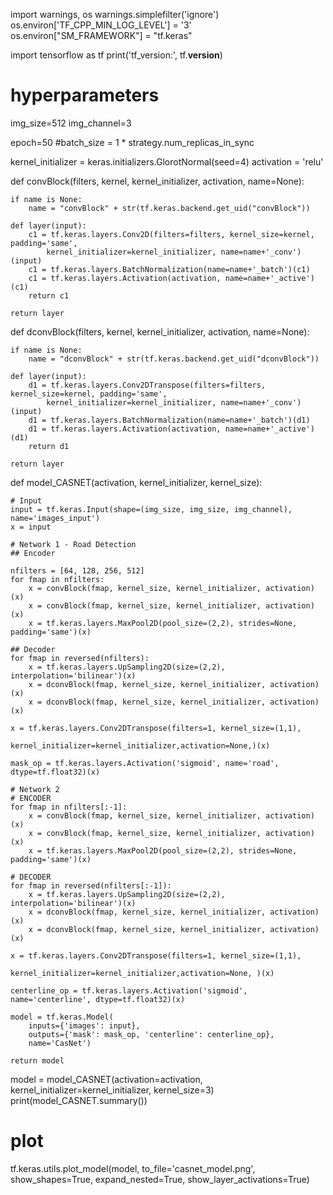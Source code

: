 import warnings, os
warnings.simplefilter('ignore')
os.environ['TF_CPP_MIN_LOG_LEVEL'] = '3'
os.environ["SM_FRAMEWORK"] = "tf.keras"

import tensorflow as tf
print('tf_version:', tf.__version__)

# hyperparameters

img_size=512
img_channel=3

epoch=50
#batch_size = 1 * strategy.num_replicas_in_sync

kernel_initializer = keras.initializers.GlorotNormal(seed=4)
activation = 'relu'

def convBlock(filters, kernel, kernel_initializer, activation, name=None):
    
    if name is None:
        name = "convBlock" + str(tf.keras.backend.get_uid("convBlock"))
    
    def layer(input):
        c1 = tf.keras.layers.Conv2D(filters=filters, kernel_size=kernel, padding='same',
            kernel_initializer=kernel_initializer, name=name+'_conv')(input)
        c1 = tf.keras.layers.BatchNormalization(name=name+'_batch')(c1)
        c1 = tf.keras.layers.Activation(activation, name=name+'_active')(c1)
        return c1
    
    return layer

def dconvBlock(filters, kernel, kernel_initializer, activation, name=None):
    
    if name is None:
        name = "dconvBlock" + str(tf.keras.backend.get_uid("dconvBlock"))
    
    def layer(input):
        d1 = tf.keras.layers.Conv2DTranspose(filters=filters, kernel_size=kernel, padding='same',
            kernel_initializer=kernel_initializer, name=name+'_conv')(input)
        d1 = tf.keras.layers.BatchNormalization(name=name+'_batch')(d1)
        d1 = tf.keras.layers.Activation(activation, name=name+'_active')(d1)
        return d1
    
    return layer

def model_CASNET(activation, kernel_initializer, kernel_size):

    # Input
    input = tf.keras.Input(shape=(img_size, img_size, img_channel), name='images_input')
    x = input

    # Network 1 - Road Detection
    ## Encoder

    nfilters = [64, 128, 256, 512]
    for fmap in nfilters:
        x = convBlock(fmap, kernel_size, kernel_initializer, activation)(x)
        x = convBlock(fmap, kernel_size, kernel_initializer, activation)(x)
        x = tf.keras.layers.MaxPool2D(pool_size=(2,2), strides=None, padding='same')(x)

    ## Decoder
    for fmap in reversed(nfilters):
        x = tf.keras.layers.UpSampling2D(size=(2,2), interpolation='bilinear')(x)
        x = dconvBlock(fmap, kernel_size, kernel_initializer, activation)(x)
        x = dconvBlock(fmap, kernel_size, kernel_initializer, activation)(x)
    
    x = tf.keras.layers.Conv2DTranspose(filters=1, kernel_size=(1,1),
                                        kernel_initializer=kernel_initializer,activation=None,)(x)

    mask_op = tf.keras.layers.Activation('sigmoid', name='road', dtype=tf.float32)(x)

    # Network 2
    # ENCODER
    for fmap in nfilters[:-1]:
        x = convBlock(fmap, kernel_size, kernel_initializer, activation)(x)
        x = convBlock(fmap, kernel_size, kernel_initializer, activation)(x)
        x = tf.keras.layers.MaxPool2D(pool_size=(2,2), strides=None, padding='same')(x)

    # DECODER   
    for fmap in reversed(nfilters[:-1]):
        x = tf.keras.layers.UpSampling2D(size=(2,2), interpolation='bilinear')(x)
        x = dconvBlock(fmap, kernel_size, kernel_initializer, activation)(x)
        x = dconvBlock(fmap, kernel_size, kernel_initializer, activation)(x)
        
    x = tf.keras.layers.Conv2DTranspose(filters=1, kernel_size=(1,1),
                                                   kernel_initializer=kernel_initializer,activation=None, )(x)

    centerline_op = tf.keras.layers.Activation('sigmoid', name='centerline', dtype=tf.float32)(x)

    model = tf.keras.Model(
        inputs={'images': input},
        outputs={'mask': mask_op, 'centerline': centerline_op},
        name='CasNet')
    
    return model

model = model_CASNET(activation=activation, kernel_initializer=kernel_initializer, kernel_size=3)
print(model_CASNET.summary())

# plot
tf.keras.utils.plot_model(model, to_file='casnet_model.png', show_shapes=True, expand_nested=True, show_layer_activations=True)
